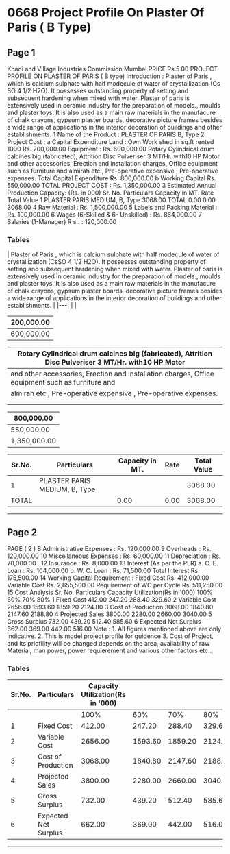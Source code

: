 # 0668 Project Profile On Plaster Of Paris ( B Type)

## Page 1

Khadi and Village Industries Commission Mumbai PRICE Rs.5.00 PROJECT PROFILE ON PLASTER OF PARIS ( B type) Introduction : Plaster of Paris , which is calcium sulphate with half modecule of water of crystallization (Cs SO 4 1/2 H2O). It possesses outstanding property of setting and subsequent hardening when mixed with water. Plaster of paris is extensively used in ceramic industry for the preparation of models., moulds and plaster toys. It is also used as a main raw materials in the manufacure of chalk crayons, gypsum plaster boards, decorative picture frames besides a wide range of applications in the interior decoration of buildings and other establishments. 1 Name of the Product : PLASTER OF PARIS B, Type 2 Project Cost : a Capital Expenditure Land : Own Work shed in sq.ft rented 1000 Rs. 200,000.00 Equipment : Rs. 600,000.00 Rotary Cylindrical drum calcines big (fabricated), Attrition Disc Pulveriser 3 MT/Hr. with10 HP Motor and other accessories, Erection and installation charges, Office equipment such as furniture and almirah etc., Pre-operative expensive , Pre-operative expenses. Total Capital Expenditure Rs. 800,000.00 b Working Capital Rs. 550,000.00 TOTAL PROJECT COST : Rs. 1,350,000.00 3 Estimated Annual Production Capacity: (Rs. in 000) Sr. No. Particulars Capacity in MT. Rate Total Value 1 PLASTER PARIS MEDIUM, B, Type 3068.00 TOTAL 0.00 0.00 3068.00 4 Raw Material : Rs. 1,500,000.00 5 Labels and Packing Material : Rs. 100,000.00 6 Wages (6-Skilled & 6- Unskilled) : Rs. 864,000.00 7 Salaries (1-Manager) R s . : 120,000.00

### Tables

| Plaster of Paris , which is calcium sulphate with half modecule of water of crystallization (CsSO 4
1/2 H2O). It possesses outstanding property of setting and subsequent hardening when mixed with
water.
Plaster of paris is extensively used in ceramic industry for the preparation of models., moulds and
plaster toys. It is also used as a main raw materials in the manufacure of chalk crayons, gypsum
plaster boards, decorative picture frames besides a wide range of applications in the interior
decoration of buildings and other establishments. |
|---|
|  |

| 200,000.00 |
|---|
| 600,000.00 |

| Rotary Cylindrical drum calcines big (fabricated), Attrition Disc Pulveriser 3 MT/Hr. with10 HP Motor |
|---|
| and other accessories, Erection and installation charges, Office equipment such as furniture and
almirah etc., Pre-operative expensive , Pre-operative expenses. |
|  |
|  |

| 800,000.00 |
|---|
| 550,000.00 |
| 1,350,000.00 |

| Sr.No. | Particulars | Capacity in MT. | Rate | Total Value |
|---|---|---|---|---|
| 1 | PLASTER PARIS MEDIUM, B, Type |  |  | 3068.00 |
| TOTAL |  | 0.00 | 0.00 | 3068.00 |

---

## Page 2

PAGE ( 2 ) 8 Administrative Expenses : Rs. 120,000.00 9 Overheads : Rs. 120,000.00 10 Miscellaneous Expenses : Rs. 60,000.00 11 Depreciation : Rs. 70,000.00 . 12 Insurance : Rs. 8,000.00 13 Interest (As per the PLR) a. C. E. Loan : Rs. 104,000.00 b. W. C. Loan : Rs. 71,500.00 Total Interest Rs. 175,500.00 14 Working Capital Requirement : Fixed Cost Rs. 412,000.00 Variable Cost Rs. 2,655,500.00 Requirement of WC per Cycle Rs. 511,250.00 15 Cost Analysis Sr. No. Particulars Capacity Utilization(Rs in '000) 100% 60% 70% 80% 1 Fixed Cost 412.00 247.20 288.40 329.60 2 Variable Cost 2656.00 1593.60 1859.20 2124.80 3 Cost of Production 3068.00 1840.80 2147.60 2188.80 4 Projected Sales 3800.00 2280.00 2660.00 3040.00 5 Gross Surplus 732.00 439.20 512.40 585.60 6 Expected Net Surplus 662.00 369.00 442.00 516.00 Note : 1. All figures mentioned above are only indicative. 2. This is model project profile for guidence 3. Cost of Project, and its priofility will be changed depends on the area, availability of raw Material, man power, power requierement and various other factors etc..

### Tables

| Sr.No. | Particulars | Capacity Utilization(Rs in '000) |  |  |  |
|---|---|---|---|---|---|
|  |  | 100% | 60% | 70% | 80% |
| 1 | Fixed Cost | 412.00 | 247.20 | 288.40 | 329.60 |
| 2 | Variable Cost | 2656.00 | 1593.60 | 1859.20 | 2124.80 |
| 3 | Cost of Production | 3068.00 | 1840.80 | 2147.60 | 2188.80 |
| 4 | Projected Sales | 3800.00 | 2280.00 | 2660.00 | 3040.00 |
| 5 | Gross Surplus | 732.00 | 439.20 | 512.40 | 585.60 |
| 6 | Expected Net Surplus | 662.00 | 369.00 | 442.00 | 516.00 |

---
